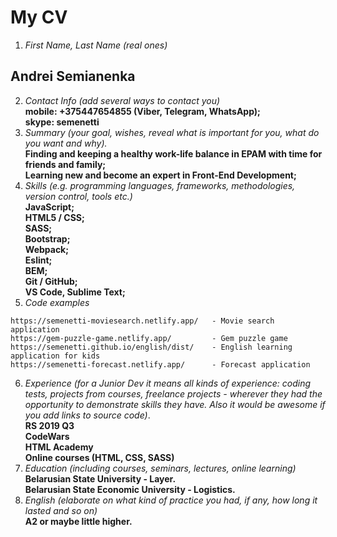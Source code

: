 # My CV

1. *First Name, Last Name (real ones)*<br>
## Andrei Semianenka
2. *Contact Info (add several ways to contact you)*<br>
**mobile: +375447654855 (Viber, Telegram, WhatsApp);**<br>
**skype: semenetti**
3. *Summary (your goal, wishes, reveal what is important for you, what do you want and why).*<br>
**Finding and keeping a healthy work-life balance in EPAM with time for friends and family;**<br>
**Learning new and become an expert in Front-End Development;**<br>
4. *Skills (e.g. programming languages, frameworks, methodologies, version control, tools etc.)*<br>
**JavaScript;**<br>
**HTML5 / CSS;**<br>
**SASS;**<br>
**Bootstrap;**<br>
**Webpack;**<br>
**Eslint;**<br>
**BEM;**<br>
**Git / GitHub;**<br>
**VS Code, Sublime Text;**<br>
5. *Code examples*<br>
```
https://semenetti-moviesearch.netlify.app/   - Movie search application
https://gem-puzzle-game.netlify.app/         - Gem puzzle game
https://semenetti.github.io/english/dist/    - English learning application for kids
https://semenetti-forecast.netlify.app/      - Forecast application
```
6. *Experience (for a Junior Dev it means all kinds of experience: coding tests, projects from courses, freelance projects - wherever they had the opportunity to demonstrate skills they have. Also it would be awesome if you add links to source code)*.<br>
**RS 2019 Q3**<br>
**CodeWars**<br>
**HTML Academy**<br>
**Online courses (HTML, CSS, SASS)**
7. *Education (including courses, seminars, lectures, online learning)*<br>
**Belarusian State University - Layer.**<br>
**Belarusian State Economic University - Logistics.**
8. *English (elaborate on what kind of practice you had, if any, how long it lasted and so on)*<br>
**A2 or maybe little higher.**
